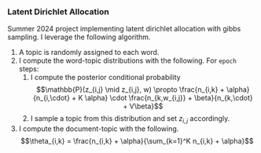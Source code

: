 ### Latent Dirichlet Allocation

Summer 2024 project implementing latent dirichlet allocation with gibbs sampling. I leverage the following algorithm.

1. A topic is randomly assigned to each word.
2. I compute the word-topic distributions with the following. For `epoch` steps:
    1. I compute the posterior conditional probability $$\mathbb{P}(z_{i,j} \mid z_{i,j}, w) \propto \frac{n_{i,k} + \alpha}{n_{i,\cdot} + K \alpha} \cdot \frac{n_{k,w_{i,j}} + \beta}{n_{k,\cdot} + V\beta}$$
    2. I sample a topic from this distribution and set $z_{i,j}$ accordingly.
3. I compute the document-topic with the following. $$\theta_{i,k} = \frac{n_{i,k} + \alpha}{\sum_{k=1}^K n_{i,k} + \alpha}$$ 
